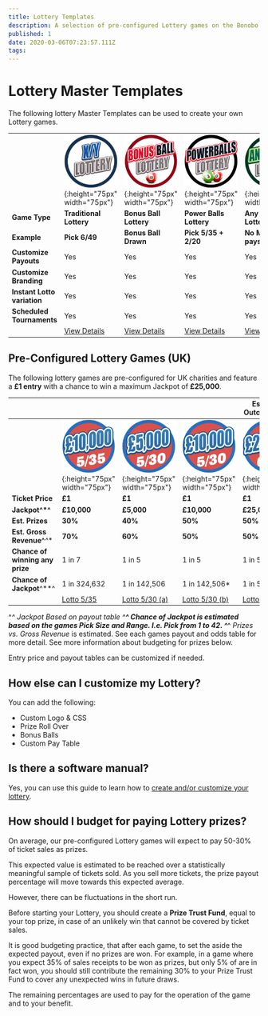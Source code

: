 ```yaml
---
title: Lottery Templates
description: A selection of pre-configured Lottery games on the Bonobo platform
published: 1
date: 2020-03-06T07:23:57.111Z
tags: 
---
```



# Lottery Master Templates

The following lottery Master Templates can be used to create your own Lottery games.




|  |   | |   | | 
| ------ | ------ | ------ | ------ | ------ | 
| | ![basic-lottery.png](/uploads/basic-lottery.png "Basic Lottery"){:height="75px" width="75px"} | ![bonusball-lottery.png](/uploads/bonusball-lottery.png "Bonus Ball Lottery"){:height="75px" width="75px"}  | ![powerball-lottery.png](/uploads/powerball-lottery.png "Powerballs Lottery"){:height="75px" width="75px"} |![anyplace-wins-lottery.png](/uploads/anyplace-wins-lottery.png "Any Place can Pay Lottery"){:height="75px" width="75px"} |
| **Game Type** | **Traditional Lottery** | **Bonus Ball Lottery** | **Power Balls Lottery** | **Any Place Lottery** | 
| **Example** | **Pick 6/49** | **Bonus Ball Drawn** | **Pick 5/35 + 2/20** | **No Matches pays** | 
| **Customize Payouts** | Yes   | Yes | Yes   |Yes | 
| **Customize Branding** | Yes   | Yes | Yes   |Yes | 
| **Instant Lotto variation** | Yes   | Yes | Yes   |Yes | 
| **Scheduled Tournaments** | Yes   | Yes | Yes   |Yes | 
| | [View Details](https://docs.bonoboplc.com/games/lotto/basic-lottery)  |[View Details](https://docs.bonoboplc.com/games/lotto/bonusballs-lottery)  |[View Details](https://docs.bonoboplc.com/games/lotto/powerballs-lottery)  |[View Details](https://docs.bonoboplc.com/games/lotto/anyplace-lotto)  |

## Pre-Configured Lottery Games (UK)

The following lottery games are pre-configured for UK charities and feature a **£1 entry** with a chance to win a  maximum Jackpot of **£25,000**. 


|  |   | |   | Estimated Outcomes^**^| 
| ------ | ------ | ------ | ------ | ------ | 
| | ![lotto-535.png](/lotto-535.png "5/35 Lottery"){:height="75px" width="75px"} | ![lotto-530.png](/lotto-530.png "5/30 Lottery"){:height="75px" width="75px"} | ![lotto-530-10k.png](/lotto-530-10k.png "5/30 Lottery"){:height="75px" width="75px"} |![lotto-642.png](/lotto-642.png "6/42 Lottery"){:height="75px" width="75px"} |
| **Ticket Price** | **£1** | **£1** | **£1** | **£1** | 
| **Jackpot^*^** | **£10,000** | **£5,000** | **£10,000** | **£25,000** | 
| **Est. Prizes** | **30%**   | **40%**  | **50%**   | **50%**   | 
| **Est. Gross Revenue^***^** | **70%**   | **60%**  | **50%**   | **50%**   | 
| **Chance of winning any prize**| 1 in 7| 1 in 5 | 1 in 5  |  1 in 5|
| **Chance of Jackpot**^**^| 1 in 324,632  | 1 in 142,506 | 1 in 142,506*  | 1 in 5,245,786 |
| | [Lotto 5/35](https://docs.bonoboplc.com/en/games/lotto/535-10k)  |[Lotto 5/30 (a)](https://docs.bonoboplc.com/en/games/lotto/530)  |[Lotto 5/30 (b)](https://docs.bonoboplc.com/en/games/lotto/530-10k)  |[Lotto 6/42](https://docs.bonoboplc.com/en/games/lotto/642)  |

^*^ *Jackpot* Based on payout table
^**^ *Chance of Jackpot* is estimated based on the games Pick Size and Range. I.e. Pick from 1 to 42. 
^***^ *Prizes vs. Gross Revenue* is estimated. See each games payout and odds table for more detail. See more information about budgeting for prizes below.

Entry price and payout tables can be customized if needed.

## How else can I customize my Lottery?

You can add the following:
- Custom Logo & CSS
- Prize Roll Over
- Bonus Balls
- Custom Pay Table

## Is there a software manual?

Yes, you can use this guide to learn how to [create and/or customize your lottery](http://docs.bonoboplc.com/administration/games/lottery).


## How should I budget for paying Lottery prizes?
On average, our pre-configured Lottery games will expect to pay 50-30% of ticket sales as prizes.

This expected value is estimated to be reached over a statistically meaningful sample of tickets sold. As you sell more tickets, the prize payout percentage will move towards this expected average.

However, there can be fluctuations in the short run.

Before starting your Lottery, you should create a **Prize Trust Fund**, equal to your top prize, in case of an unlikely win that cannot be covered by ticket sales.

It is good budgeting practice, that after each game, to set the aside the expected payout, even if no prizes are won. For example, in a game where you expect 35% of sales receipts to be won as prizes, but only 5% of are in fact won, you should still contribute the remaining 30% to your Prize Trust Fund to cover any unexpected wins in future draws.

The remaining percentages are used to pay for the operation of the game and to your benefit.



